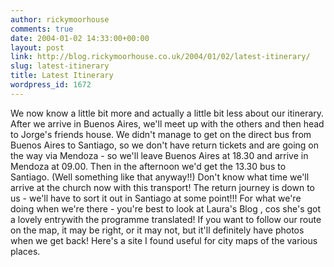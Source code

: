 ```yaml
---
author: rickymoorhouse
comments: true
date: 2004-01-02 14:33:00+00:00
layout: post
link: http://blog.rickymoorhouse.co.uk/2004/01/02/latest-itinerary/
slug: latest-itinerary
title: Latest Itinerary
wordpress_id: 1672
---
```


We now know a little bit more and actually a little bit less about our itinerary. After we arrive in Buenos Aires, we'll meet up with the others and then head to Jorge's friends house. We didn't manage to get on the direct bus from Buenos Aires to Santiago, so we don't have return tickets and are going on the way via Mendoza  - so we'll leave Buenos Aires at 18.30 and arrive in Mendoza at 09.00. Then in the afternoon we'd get the 13.30 bus to Santiago. (Well something like that anyway!!) Don't know what time we'll arrive at the church now with this transport! The return journey is down to us - we'll have to sort it out in Santiago at some point!!! For what we're doing when we're there - you're best to look at Laura's Blog , cos she's got a lovely entrywith the programme translated! If you want to follow our route on the map, it may be right, or it may not, but it'll definitely have photos when we get back! Here's a site  I found useful for city maps of the various places.
